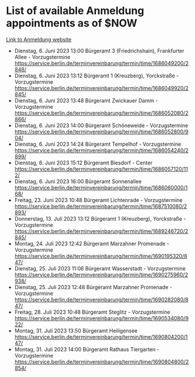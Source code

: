 # List of available Anmeldung appointments as of $NOW
[Link to Anmeldung website](https://service.berlin.de/terminvereinbarung/termin/tag.php?termin=1&anliegen[]=120686&dienstleisterlist=122210,122217,327316,122219,327312,122227,327314,122231,327346,122243,327348,122254,122252,329742,122260,329745,122262,329748,122271,327278,122273,327274,122277,327276,330436,122280,327294,122282,327290,122284,327292,122291,327270,122285,327266,122286,327264,122296,327268,150230,329760,122297,327286,122294,327284,122312,329763,122314,329775,122304,327330,122311,327334,122309,327332,317869,122281,327352,122279,329772,122283,122276,327324,122274,327326,122267,329766,122246,327318,122251,327320,122257,327322,122208,327298,122226,327300&herkunft=http%3A%2F%2Fservice.berlin.de%2Fdienstleistung%2F120686%2F)
- Dienstag, 6. Juni 2023 13:00 Bürgeramt 3 (Friedrichshain), Frankfurter Allee - Vorzugstermine https://service.berlin.de/terminvereinbarung/termin/time/1686049200/2848/
- Dienstag, 6. Juni 2023 13:12 Bürgeramt 1 (Kreuzberg), Yorckstraße - Vorzugstermine https://service.berlin.de/terminvereinbarung/termin/time/1686049920/2845/
- Dienstag, 6. Juni 2023 13:48 Bürgeramt Zwickauer Damm - Vorzugstermine https://service.berlin.de/terminvereinbarung/termin/time/1686052080/2866/
- Dienstag, 6. Juni 2023 14:00 Bürgeramt Schöneweide - Vorzugstermine https://service.berlin.de/terminvereinbarung/termin/time/1686052800/904/
- Dienstag, 6. Juni 2023 14:24 Bürgeramt Tempelhof - Vorzugstermine https://service.berlin.de/terminvereinbarung/termin/time/1686054240/2899/
- Dienstag, 6. Juni 2023 15:12 Bürgeramt Biesdorf - Center https://service.berlin.de/terminvereinbarung/termin/time/1686057120/112/
- Dienstag, 6. Juni 2023 16:00 Bürgeramt Sonnenallee https://service.berlin.de/terminvereinbarung/termin/time/1686060000/168/
- Freitag, 23. Juni 2023 10:48 Bürgeramt Lichtenrade - Vorzugstermine https://service.berlin.de/terminvereinbarung/termin/time/1687510080/2893/
- Donnerstag, 13. Juli 2023 13:12 Bürgeramt 1 (Kreuzberg), Yorckstraße - Vorzugstermine https://service.berlin.de/terminvereinbarung/termin/time/1689246720/2845/
- Montag, 24. Juli 2023 12:42 Bürgeramt Marzahner Promenade - Vorzugstermine https://service.berlin.de/terminvereinbarung/termin/time/1690195320/847/
- Dienstag, 25. Juli 2023 11:06 Bürgeramt Wasserstadt - Vorzugstermine https://service.berlin.de/terminvereinbarung/termin/time/1690275960/2938/
- Dienstag, 25. Juli 2023 12:48 Bürgeramt Marzahner Promenade - Vorzugstermine https://service.berlin.de/terminvereinbarung/termin/time/1690282080/847/
- Freitag, 28. Juli 2023 10:48 Bürgeramt Steglitz - Vorzugstermine https://service.berlin.de/terminvereinbarung/termin/time/1690534080/922/
- Montag, 31. Juli 2023 13:50 Bürgeramt Heiligensee https://service.berlin.de/terminvereinbarung/termin/time/1690804200/147/
- Montag, 31. Juli 2023 14:00 Bürgeramt Rathaus Tiergarten - Vorzugstermine https://service.berlin.de/terminvereinbarung/termin/time/1690804800/2854/
